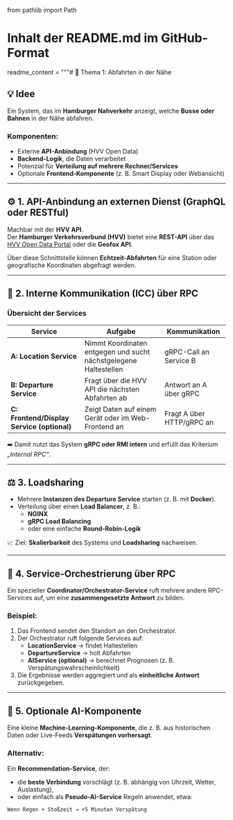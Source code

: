 from pathlib import Path

# Inhalt der README.md im GitHub-Format
readme_content = """# 🚏 Thema 1: Abfahrten in der Nähe

## 💡 Idee  
Ein System, das im **Hamburger Nahverkehr** anzeigt, welche **Busse oder Bahnen** in der Nähe abfahren.

### Komponenten:
- Externe **API-Anbindung** (HVV Open Data)  
- **Backend-Logik**, die Daten verarbeitet  
- Potenzial für **Verteilung auf mehrere Rechner/Services**  
- Optionale **Frontend-Komponente** (z. B. Smart Display oder Webansicht)

---

## ⚙️ 1. API-Anbindung an externen Dienst (GraphQL oder RESTful)

Machbar mit der **HVV API**.  
Der **Hamburger Verkehrsverbund (HVV)** bietet eine **REST-API** über das  
[HVV Open Data Portal](https://www.hvv.de/de/fahrplaene/open-data) oder die **Geofox API**.

Über diese Schnittstelle können **Echtzeit-Abfahrten** für eine Station oder geografische Koordinaten abgefragt werden.

---

## 🔗 2. Interne Kommunikation (ICC) über RPC

### Übersicht der Services

| Service | Aufgabe | Kommunikation |
|----------|----------|----------------|
| **A: Location Service** | Nimmt Koordinaten entgegen und sucht nächstgelegene Haltestellen | gRPC-Call an Service B |
| **B: Departure Service** | Fragt über die HVV API die nächsten Abfahrten ab | Antwort an A über gRPC |
| **C: Frontend/Display Service (optional)** | Zeigt Daten auf einem Gerät oder im Web-Frontend an | Fragt A über HTTP/gRPC an |

➡️ Damit nutzt das System **gRPC oder RMI intern** und erfüllt das Kriterium *„Internal RPC“*.

---

## ⚖️ 3. Loadsharing

- Mehrere **Instanzen des Departure Service** starten (z. B. mit **Docker**).  
- Verteilung über einen **Load Balancer**, z. B.:
  - **NGINX**
  - **gRPC Load Balancing**
  - oder eine einfache **Round-Robin-Logik**

📈 Ziel: **Skalierbarkeit** des Systems und **Loadsharing** nachweisen.

---

## 🧩 4. Service-Orchestrierung über RPC

Ein spezieller **Coordinator/Orchestrator-Service** ruft mehrere andere RPC-Services auf, um eine **zusammengesetzte Antwort** zu bilden.

### Beispiel:
1. Das Frontend sendet den Standort an den Orchestrator.  
2. Der Orchestrator ruft folgende Services auf:
   - **LocationService** → findet Haltestellen  
   - **DepartureService** → holt Abfahrten  
   - **AIService (optional)** → berechnet Prognosen (z. B. Verspätungswahrscheinlichkeit)  
3. Die Ergebnisse werden aggregiert und als **einheitliche Antwort** zurückgegeben.

---

## 🤖 5. Optionale AI-Komponente

Eine kleine **Machine-Learning-Komponente**, die z. B. aus historischen Daten oder Live-Feeds **Verspätungen vorhersagt**.

### Alternativ:
Ein **Recommendation-Service**, der:
- die **beste Verbindung** vorschlägt (z. B. abhängig von Uhrzeit, Wetter, Auslastung),
- oder einfach als **Pseudo-AI-Service** Regeln anwendet, etwa:

```text
Wenn Regen + Stoßzeit → +5 Minuten Verspätung
